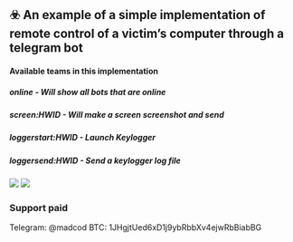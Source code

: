 ## ☣️  An example of a simple implementation of remote control of a victim’s computer through a telegram bot
#### Available teams in this implementation
##### online - Will show all bots that are online
##### screen:HWID - Will make a screen screenshot and send
##### loggerstart:HWID - Launch Keylogger
##### loggersend:HWID - Send a keylogger log file

![](http://dl4.joxi.net/drive/2020/05/02/0039/3040/2595808/08/36213402ea.jpg)
![](https://antiscan.me/images/result/jTc9mxUG0chF.png)

### Support paid
Telegram: @madcod
BTC: 1JHgjtUed6xD1j9ybRbbXv4ejwRbBiabBG


